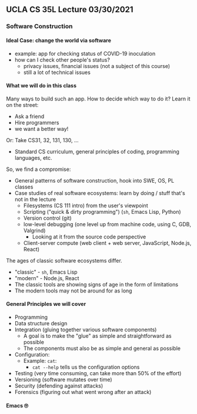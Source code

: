 ## UCLA CS 35L Lecture 03/30/2021

### Software Construction

#### Ideal Case: change the world via software

- example: app for checking status of COVID-19 inoculation
- how can I check other people's status?
  - privacy issues, financial issues (not a subject of this course)
  - still a lot of technical issues

#### What we will do in this class

Many ways to build such an app. How to decide which way to do it? Learn it on the street:

- Ask a friend
- Hire programmers
- we want a better way!

Or: Take CS31, 32, 131, 130, ...

- Standard CS curriculum, general principles of coding, programming languages, etc.

So, we find a compromise:

- General patterns of software construction, hook into SWE, OS, PL classes
- Case studies of real software ecosystems: learn by doing / stuff that's not in the lecture
  - Filesystems (CS 111 intro) from the user's viewpoint
  - Scripting ("quick & dirty programming") (`sh`, Emacs Lisp, Python)
  - Version control (git)
  - low-level debugging (one level up from machine code, using C, GDB, Valgrind)
    - Looking at it from the source code perspective
  - Client-server compute (web client + web server, JavaScript, Node.js, React)

The ages of classic software ecosystems differ.

* "classic" - `sh`, Emacs Lisp
* "modern" - Node.js, React
* The classic tools are showing signs of age in the form of limitations
* The modern tools may not be around for as long

#### General Principles we will cover

- Programming
- Data structure design
- Integration (gluing together various software components)
  - A goal is to make the "glue" as simple and straightforward as possible
  - The components must also be as simple and general as possible
- Configuration:
  - Example: `cat`:
    - `cat --help` tells us the configuration options
- Testing (very time consuming, can take more than 50% of the effort)
- Versioning (software mutates over time)
- Security (defending against attacks)
- Forensics (figuring out what went wrong after an attack)

#### Emacs :roll_eyes:

